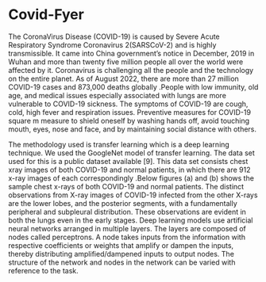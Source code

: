 # Covid-Fyer

The CoronaVirus Disease (COVID-19) is caused by Severe Acute Respiratory Syndrome Coronavirus 2(SARSCoV-2) and is highly transmissible. It came into China government’s notice in December, 2019 in Wuhan and
more than twenty five million people all over the world were affected by it. Coronavirus is challenging all the
people and the technology on the entire planet. As of August 2022, there are more than 27 million COVID-19
cases and 873,000 deaths globally .People with low immunity, old age, and medical issues especially associated
with lungs are more vulnerable to COVID-19 sickness. The symptoms of COVID-19 are cough, cold, high fever
and respiration issues. Preventive measures for COVID-19 square m measure to shield oneself by washing
hands off, avoid touching mouth, eyes, nose and face, and by maintaining social distance with others.

The methodology used is transfer learning which is a deep learning
technique. We used the GoogleNet model of transfer learning. The data
set used for this is a public dataset available [9]. This data set consists
chest xray images of both COVID-19 and normal patients, in which there
are 912 x-ray images of each correspondingly .Below figures (a) and (b)
shows the sample chest x-rays of both COVID-19 and normal patients.
The distinct observations from X-ray images of COVID-19 infected from
the other X-rays are the lower lobes, and the posterior segments, with a
fundamentally peripheral and subpleural distribution. These
observations are evident in both the lungs even in the early stages.
Deep learning models use artificial neural networks arranged in multiple
layers. The layers are composed of nodes called perceptrons. A node
takes inputs from the information with respective coefficients or
weights that amplify or dampen the inputs, thereby distributing
amplified/dampened inputs to output nodes. The structure of the
network and nodes in the network can be varied with reference to the
task.
